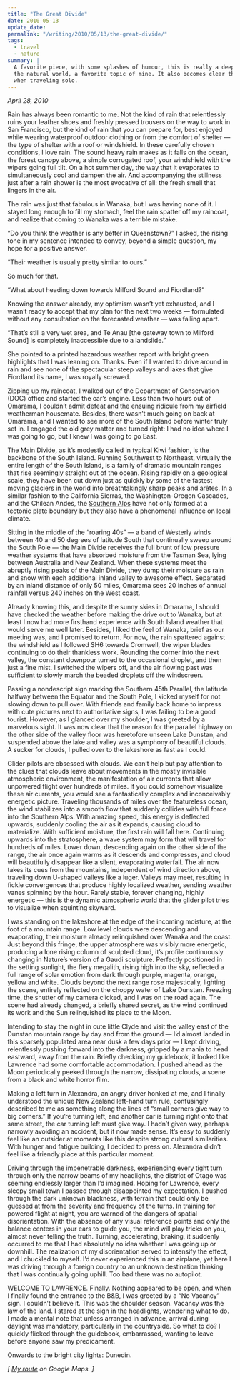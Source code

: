 ```yaml
---
title: "The Great Divide"
date: 2010-05-13
update_date: 
permalink: "/writing/2010/05/13/the-great-divide/"
tags:
  - travel
  - nature
summary: |
  A favorite piece, with some splashes of humour, this is really a deep reflection on the beauty of
  the natural world, a favorite topic of mine. It also becomes clear that I'm not much of a planner
  when traveling solo.
---
```


_April 28, 2010_

Rain has always been romantic to me. Not the kind of rain that relentlessly ruins your leather shoes and freshly pressed trousers on the way to work in San Francisco, but the kind of rain that you can prepare for, best enjoyed while wearing waterproof outdoor clothing or from the comfort of shelter — the type of shelter with a roof or windshield. In these carefully chosen conditions, I love rain. The sound heavy rain makes as it falls on the ocean, the forest canopy above, a simple corrugated roof, your windshield with the wipers going full tilt. On a hot summer day, the way that it evaporates to simultaneously cool and dampen the air. And accompanying the stillness just after a rain shower is the most evocative of all: the fresh smell that lingers in the air.

The rain was just that fabulous in Wanaka, but I was having none of it. I stayed long enough to fill my stomach, feel the rain spatter off my raincoat, and realize that coming to Wanaka was a terrible mistake.

“Do you think the weather is any better in Queenstown?” I asked, the rising tone in my sentence intended to convey, beyond a simple question, my hope for a positive answer.

“Their weather is usually pretty similar to ours.”

So much for that.

“What about heading down towards Milford Sound and Fiordland?”

Knowing the answer already, my optimism wasn’t yet exhausted, and I wasn’t ready to accept that my plan for the next two weeks — formulated without any consultation on the forecasted weather — was falling apart.

“That’s still a very wet area, and Te Anau [the gateway town to Milford Sound] is completely inaccessible due to a landslide.”

She pointed to a printed hazardous weather report with bright green highlights that I was leaning on. Thanks. Even if I wanted to drive around in rain and see none of the spectacular steep valleys and lakes that give Fiordland its name, I was royally screwed.

Zipping up my raincoat, I walked out of the Department of Conservation (DOC) office and started the car’s engine. Less than two hours out of Omarama, I couldn’t admit defeat and the ensuing ridicule from my airfield weatherman housemate. Besides, there wasn’t much going on back at Omarama, and I wanted to see more of the South Island before winter truly set in. I engaged the old grey matter and turned right: I had no idea where I was going to go, but I knew I was going to go East.

The Main Divide, as it’s modestly called in typical Kiwi fashion, is the backbone of the South Island. Running Southwest to Northeast, virtually the entire length of the South Island, is a family of dramatic mountain ranges that rise seemingly straight out of the ocean. Rising rapidly on a geological scale, they have been cut down just as quickly by some of the fastest moving glaciers in the world into breathtakingly sharp peaks and arêtes. In a similar fashion to the California Sierras, the Washington-Oregon Cascades, and the Chilean Andes, the [Southern Alps](http://en.wikipedia.org/wiki/Southern_Alps) have not only formed at a tectonic plate boundary but they also have a phenomenal influence on local climate.

Sitting in the middle of the “roaring 40s” — a band of Westerly winds between 40 and 50 degrees of latitude South that continually sweep around the South Pole — the Main Divide receives the full brunt of low pressure weather systems that have absorbed moisture from the Tasman Sea, lying between Australia and New Zealand. When these systems meet the abruptly rising peaks of the Main Divide, they dump their moisture as rain and snow with each additional inland valley to awesome effect. Separated by an inland distance of only 50 miles, Omarama sees 20 inches of annual rainfall versus 240 inches on the West coast.

Already knowing this, and despite the sunny skies in Omarama, I should have checked the weather before making the drive out to Wanaka, but at least I now had more firsthand experience with South Island weather that would serve me well later. Besides, I liked the feel of Wanaka, brief as our meeting was, and I promised to return. For now, the rain spattered against the windshield as I followed SH6 towards Cromwell, the wiper blades continuing to do their thankless work. Rounding the corner into the next valley, the constant downpour turned to the occasional droplet, and then just a fine mist. I switched the wipers off, and the air flowing past was sufficient to slowly march the beaded droplets off the windscreen.

Passing a nondescript sign marking the Southern 45th Parallel, the latitude halfway between the Equator and the South Pole, I kicked myself for not slowing down to pull over. With friends and family back home to impress with cute pictures next to authoritative signs, I was failing to be a good tourist. However, as I glanced over my shoulder, I was greeted by a marvelous sight. It was now clear that the reason for the parallel highway on the other side of the valley floor was heretofore unseen Lake Dunstan, and suspended above the lake and valley was a symphony of beautiful clouds. A sucker for clouds, I pulled over to the lakeshore as fast as I could.

Glider pilots are obsessed with clouds. We can’t help but pay attention to the clues that clouds leave about movements in the mostly invisible atmospheric environment, the manifestation of air currents that allow unpowered flight over hundreds of miles. If you could somehow visualize these air currents, you would see a fantastically complex and inconceivably energetic picture. Traveling thousands of miles over the featureless ocean, the wind stabilizes into a smooth flow that suddenly collides with full force into the Southern Alps. With amazing speed, this energy is deflected upwards, suddenly cooling the air as it expands, causing cloud to materialize. With sufficient moisture, the first rain will fall here. Continuing upwards into the stratosphere, a wave system may form that will travel for hundreds of miles. Lower down, descending again on the other side of the range, the air once again warms as it descends and compresses, and cloud will beautifully disappear like a silent, evaporating waterfall. The air now takes its cues from the mountains, independent of wind direction above, traveling down U-shaped valleys like a luger. Valleys may meet, resulting in fickle convergences that produce highly localized weather, sending weather vanes spinning by the hour. Rarely stable, forever changing, highly energetic — this is the dynamic atmospheric world that the glider pilot tries to visualize when squinting skyward.

I was standing on the lakeshore at the edge of the incoming moisture, at the foot of a mountain range. Low level clouds were descending and evaporating, their moisture already relinquished over Wanaka and the coast. Just beyond this fringe, the upper atmosphere was visibly more energetic, producing a lone rising column of sculpted cloud, it’s profile continuously changing in Nature’s version of a Gaudi sculpture. Perfectly positioned in the setting sunlight, the fiery megalith, rising high into the sky, reflected a full range of solar emotion from dark through purple, magenta, orange, yellow and white. Clouds beyond the next range rose majestically, lighting the scene, entirely reflected on the choppy water of Lake Dunstan. Freezing time, the shutter of my camera clicked, and I was on the road again. The scene had already changed, a briefly shared secret, as the wind continued its work and the Sun relinquished its place to the Moon.

Intending to stay the night in cute little Clyde and visit the valley east of the Dunstan mountain range by day and from the ground — I’d almost landed in this sparsely populated area near dusk a few days prior — I kept driving, relentlessly pushing forward into the darkness, gripped by a mania to head eastward, away from the rain. Briefly checking my guidebook, it looked like Lawrence had some comfortable accommodation. I pushed ahead as the Moon periodically peeked through the narrow, dissipating clouds, a scene from a black and white horror film.

Making a left turn in Alexandra, an angry driver honked at me, and I finally understood the unique New Zealand left-hand turn rule, confusingly described to me as something along the lines of “small corners give way to big corners.” If you’re turning left, and another car is turning right onto that same street, the car turning left must give way. I hadn’t given way, perhaps narrowly avoiding an accident, but it now made sense. It’s easy to suddenly feel like an outsider at moments like this despite strong cultural similarities. With hunger and fatigue building, I decided to press on. Alexandra didn’t feel like a friendly place at this particular moment.

Driving through the impenetrable darkness, experiencing every tight turn through only the narrow beams of my headlights, the district of Otago was seeming endlessly larger than I’d imagined. Hoping for Lawrence, every sleepy small town I passed through disappointed my expectation. I pushed through the dark unknown blackness, with terrain that could only be guessed at from the severity and frequency of the turns. In training for powered flight at night, you are warned of the dangers of spatial disorientation. With the absence of any visual reference points and only the balance centers in your ears to guide you, the mind will play tricks on you, almost never telling the truth. Turning, accelerating, braking, it suddenly occurred to me that I had absolutely no idea whether I was going up or downhill. The realization of my disorientation served to intensify the effect, and I chuckled to myself. I’d never experienced this in an airplane, yet here I was driving through a foreign country to an unknown destination thinking that I was continually going uphill. Too bad there was no autopilot.

WELCOME TO LAWRENCE. Finally. Nothing appeared to be open, and when I finally found the entrance to the B&B, I was greeted by a “No Vacancy” sign. I couldn’t believe it. This was the shoulder season. Vacancy was the law of the land. I stared at the sign in the headlights, wondering what to do. I made a mental note that unless arranged in advance, arrival during daylight was mandatory, particularly in the countryside. So what to do? I quickly flicked through the guidebook, embarrassed, wanting to leave before anyone saw my predicament.

Onwards to the bright city lights: Dunedin.

_\[ [My route](http://maps.google.com/maps?f=d&saddr=Omarama%2C+New+Zealand&daddr=Wanaka%2C+New+Zealand+to%3ADunedin%2C+New+Zealand&hl=en&geocode=Fb4lWf0diIchCimPFwOujdQqbTEgZ5xIjNJlHQ%3BFdXzVf0dXMMUCinD3lVNpEjVqTEt5ifaBcFLQA%3BFYACRP0d3KwpCilnLldsEawuqDEPmvjGIwd5-Q&mra=ls&sll=-45.309375%2C169.81814&sspn=2.163397%2C4.932861&ie=UTF8&z=8) on Google Maps. \]_